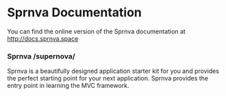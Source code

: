 # Sprnva Documentation
You can find the online version of the Sprnva documentation at http://docs.sprnva.space

### Sprnva /supernova/
Sprnva is a beautifully designed application starter kit for you and provides the perfect starting point for your next application. Sprnva provides the entry point in learning the MVC framework.
